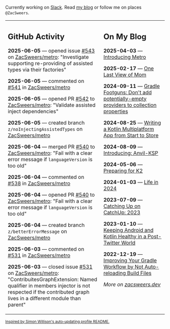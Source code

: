 Currently working on [Slack](https://slack.com/). Read [my blog](https://zacsweers.dev/) or follow me on places `@ZacSweers`.

<table><tr><td valign="top" width="60%">

## GitHub Activity
<!-- githubActivity starts -->
**2025-06-05** — opened issue [#543](https://github.com/ZacSweers/metro/issues/543) on [ZacSweers/metro](https://github.com/ZacSweers/metro): "Investigate supporting re-providing of assisted types via their factories"

**2025-06-05** — commented on [#541](https://github.com/ZacSweers/metro/pull/541#issuecomment-2943853781) in [ZacSweers/metro](https://github.com/ZacSweers/metro)

**2025-06-05** — opened PR [#542](https://github.com/ZacSweers/metro/pull/542) to [ZacSweers/metro](https://github.com/ZacSweers/metro): "Validate assisted inject dependencies"

**2025-06-05** — created branch `z/noInjectingAssistedTypes` on [ZacSweers/metro](https://github.com/ZacSweers/metro)

**2025-06-04** — merged PR [#540](https://github.com/ZacSweers/metro/pull/540) to [ZacSweers/metro](https://github.com/ZacSweers/metro): "Fail with a clear error message if `languageVersion` is too old"

**2025-06-04** — commented on [#538](https://github.com/ZacSweers/metro/issues/538#issuecomment-2942034047) in [ZacSweers/metro](https://github.com/ZacSweers/metro)

**2025-06-04** — opened PR [#540](https://github.com/ZacSweers/metro/pull/540) to [ZacSweers/metro](https://github.com/ZacSweers/metro): "Fail with a clear error message if `languageVersion` is too old"

**2025-06-04** — created branch `z/betterErrorMessage` on [ZacSweers/metro](https://github.com/ZacSweers/metro)

**2025-06-03** — commented on [#531](https://github.com/ZacSweers/metro/issues/531#issuecomment-2937735983) in [ZacSweers/metro](https://github.com/ZacSweers/metro)

**2025-06-03** — closed issue [#531](https://github.com/ZacSweers/metro/issues/531) on [ZacSweers/metro](https://github.com/ZacSweers/metro): "ContribuitesGraphExtension: Named qualifier in members injector is not respected if the contributed graph lives in a different module than parent"
<!-- githubActivity ends -->
</td><td valign="top" width="40%">

## On My Blog
<!-- blog starts -->
**2025-04-03** — [Introducing Metro](https://www.zacsweers.dev/introducing-metro/)

**2025-02-17** — [One Last View of Mom](https://www.zacsweers.dev/one-last-view-of-mom/)

**2024-09-11** — [Gradle Footguns: Don't add potentially-empty providers to collection properties](https://www.zacsweers.dev/gradle-footgun-adding-empty-providers-to-collection-properties/)

**2024-08-25** — [Writing a Kotlin Multiplatform App from Start to Store](https://www.zacsweers.dev/writing-a-kotlin-multiplatform-app-from-start-to-store/)

**2024-08-09** — [Introducing: Anvil-KSP](https://www.zacsweers.dev/introducing-anvil-ksp/)

**2024-05-06** — [Preparing for K2](https://www.zacsweers.dev/preparing-for-k2/)

**2024-01-03** — [Life in 2024](https://www.zacsweers.dev/life-in-2024/)

**2023-07-09** — [Catching Up on CatchUp: 2023](https://www.zacsweers.dev/catching-up-on-catchup-2023/)

**2023-01-10** — [Keeping Android and Kotlin Healthy in a Post-Twitter World](https://www.zacsweers.dev/keeping-android-healthy/)

**2022-12-19** — [Improving Your Gradle Workflow by Not Auto-reloading Build Files](https://www.zacsweers.dev/improving-your-workflow-by-not-auto-reloading-build-files/)
<!-- blog ends -->
_More on [zacsweers.dev](https://zacsweers.dev/)_
</td></tr></table>

<sub><a href="https://simonwillison.net/2020/Jul/10/self-updating-profile-readme/">Inspired by Simon Willison's auto-updating profile README.</a></sub>